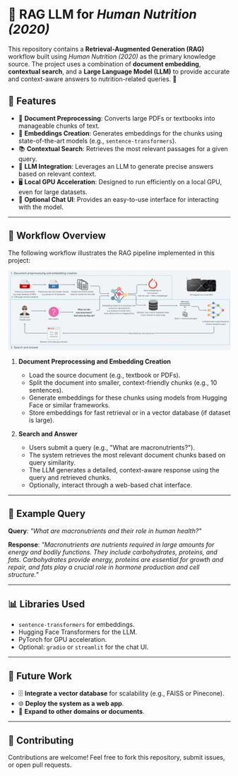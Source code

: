 # 🧠 RAG LLM for *Human Nutrition (2020)*

This repository contains a **Retrieval-Augmented Generation (RAG)** workflow built using *Human Nutrition (2020)* as the primary knowledge source. The project uses a combination of **document embedding**, **contextual search**, and a **Large Language Model (LLM)** to provide accurate and context-aware answers to nutrition-related queries. 🚀

## 🌟 Features
- 📄 **Document Preprocessing**: Converts large PDFs or textbooks into manageable chunks of text.
- 🧠 **Embeddings Creation**: Generates embeddings for the chunks using state-of-the-art models (e.g., `sentence-transformers`).
- 📚 **Contextual Search**: Retrieves the most relevant passages for a given query.
- 🤖 **LLM Integration**: Leverages an LLM to generate precise answers based on relevant context.
- 🖥️ **Local GPU Acceleration**: Designed to run efficiently on a local GPU, even for large datasets.
- 💬 **Optional Chat UI**: Provides an easy-to-use interface for interacting with the model.

---

## 📜 Workflow Overview

The following workflow illustrates the RAG pipeline implemented in this project:

![Workflow](simple-local-rag-workflow-flowchart.png)

1. **Document Preprocessing and Embedding Creation**
   - Load the source document (e.g., textbook or PDFs).
   - Split the document into smaller, context-friendly chunks (e.g., 10 sentences).
   - Generate embeddings for these chunks using models from Hugging Face or similar frameworks.
   - Store embeddings for fast retrieval or in a vector database (if dataset is large).

2. **Search and Answer**
   - Users submit a query (e.g., "What are macronutrients?").
   - The system retrieves the most relevant document chunks based on query similarity.
   - The LLM generates a detailed, context-aware response using the query and retrieved chunks.
   - Optionally, interact through a web-based chat interface.

---
## 🧪 Example Query

**Query**: *"What are macronutrients and their role in human health?"*

**Response**: *"Macronutrients are nutrients required in large amounts for energy and bodily functions. They include carbohydrates, proteins, and fats. Carbohydrates provide energy, proteins are essential for growth and repair, and fats play a crucial role in hormone production and cell structure."*

---

## 📊 Libraries Used

- `sentence-transformers` for embeddings.
- Hugging Face Transformers for the LLM.
- PyTorch for GPU acceleration.
- Optional: `gradio` or `streamlit` for the chat UI.

---

## 🎯 Future Work

- 🗄️ **Integrate a vector database** for scalability (e.g., FAISS or Pinecone).
- 🌐 **Deploy the system as a web app**.
- 🔄 **Expand to other domains or documents**.

---

## 🤝 Contributing

Contributions are welcome! Feel free to fork this repository, submit issues, or open pull requests.


